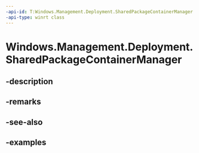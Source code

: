 ```yaml
---
-api-id: T:Windows.Management.Deployment.SharedPackageContainerManager
-api-type: winrt class
---
```


# Windows.Management.Deployment.SharedPackageContainerManager

<!--
public sealed class SharedPackageContainerManager
-->


## -description

## -remarks

## -see-also

## -examples



